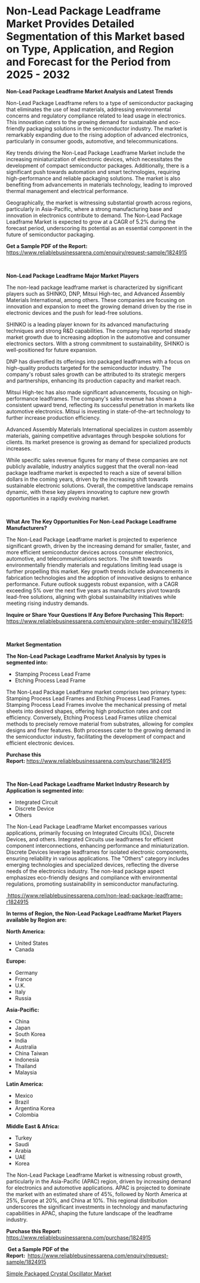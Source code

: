 <p><h1>Non-Lead Package Leadframe Market Provides Detailed Segmentation of this Market based on Type, Application, and Region and Forecast for the Period from 2025 - 2032</h1></p><p><strong>Non-Lead Package Leadframe Market Analysis and Latest Trends</strong></p>
<p><p>Non-Lead Package Leadframe refers to a type of semiconductor packaging that eliminates the use of lead materials, addressing environmental concerns and regulatory compliance related to lead usage in electronics. This innovation caters to the growing demand for sustainable and eco-friendly packaging solutions in the semiconductor industry. The market is remarkably expanding due to the rising adoption of advanced electronics, particularly in consumer goods, automotive, and telecommunications.</p><p>Key trends driving the Non-Lead Package Leadframe Market include the increasing miniaturization of electronic devices, which necessitates the development of compact semiconductor packages. Additionally, there is a significant push towards automation and smart technologies, requiring high-performance and reliable packaging solutions. The market is also benefiting from advancements in materials technology, leading to improved thermal management and electrical performance.</p><p>Geographically, the market is witnessing substantial growth across regions, particularly in Asia-Pacific, where a strong manufacturing base and innovation in electronics contribute to demand. The Non-Lead Package Leadframe Market is expected to grow at a CAGR of 5.2% during the forecast period, underscoring its potential as an essential component in the future of semiconductor packaging.</p></p>
<p><strong>Get a Sample PDF of the Report:&nbsp;</strong> <a href="https://www.reliablebusinessarena.com/enquiry/request-sample/1824915?utm_campaign=2279&utm_medium=2&utm_source=Github&utm_content=ia&utm_term=13022025&utm_id=non-lead-package-leadframe">https://www.reliablebusinessarena.com/enquiry/request-sample/1824915</a></p>
<p>&nbsp;</p>
<p><strong>Non-Lead Package Leadframe Major Market Players</strong></p>
<p><p>The non-lead package leadframe market is characterized by significant players such as SHINKO, DNP, Mitsui High-tec, and Advanced Assembly Materials International, among others. These companies are focusing on innovation and expansion to meet the growing demand driven by the rise in electronic devices and the push for lead-free solutions.</p><p>SHINKO is a leading player known for its advanced manufacturing techniques and strong R&D capabilities. The company has reported steady market growth due to increasing adoption in the automotive and consumer electronics sectors. With a strong commitment to sustainability, SHINKO is well-positioned for future expansion.</p><p>DNP has diversified its offerings into packaged leadframes with a focus on high-quality products targeted for the semiconductor industry. The company's robust sales growth can be attributed to its strategic mergers and partnerships, enhancing its production capacity and market reach.</p><p>Mitsui High-tec has also made significant advancements, focusing on high-performance leadframes. The company's sales revenue has shown a consistent upward trend, reflecting its successful penetration in markets like automotive electronics. Mitsui is investing in state-of-the-art technology to further increase production efficiency.</p><p>Advanced Assembly Materials International specializes in custom assembly materials, gaining competitive advantages through bespoke solutions for clients. Its market presence is growing as demand for specialized products increases.</p><p>While specific sales revenue figures for many of these companies are not publicly available, industry analytics suggest that the overall non-lead package leadframe market is expected to reach a size of several billion dollars in the coming years, driven by the increasing shift towards sustainable electronic solutions. Overall, the competitive landscape remains dynamic, with these key players innovating to capture new growth opportunities in a rapidly evolving market.</p></p>
<p>&nbsp;</p>
<p><strong>What Are The Key Opportunities For Non-Lead Package Leadframe Manufacturers?</strong></p>
<p><p>The Non-Lead Package Leadframe market is projected to experience significant growth, driven by the increasing demand for smaller, faster, and more efficient semiconductor devices across consumer electronics, automotive, and telecommunications sectors. The shift towards environmentally friendly materials and regulations limiting lead usage is further propelling this market. Key growth trends include advancements in fabrication technologies and the adoption of innovative designs to enhance performance. Future outlook suggests robust expansion, with a CAGR exceeding 5% over the next five years as manufacturers pivot towards lead-free solutions, aligning with global sustainability initiatives while meeting rising industry demands.</p></p>
<p><strong>Inquire or Share Your Questions If Any Before Purchasing This Report:</strong> <a href="https://www.reliablebusinessarena.com/enquiry/pre-order-enquiry/1824915?utm_campaign=2279&utm_medium=2&utm_source=Github&utm_content=ia&utm_term=13022025&utm_id=non-lead-package-leadframe">https://www.reliablebusinessarena.com/enquiry/pre-order-enquiry/1824915</a></p>
<p>&nbsp;</p>
<p><strong>Market Segmentation</strong></p>
<p><strong>The Non-Lead Package Leadframe Market Analysis by types is segmented into:</strong></p>
<p><ul><li>Stamping Process Lead Frame</li><li>Etching Process Lead Frame</li></ul></p>
<p><p>The Non-Lead Package Leadframe market comprises two primary types: Stamping Process Lead Frames and Etching Process Lead Frames. Stamping Process Lead Frames involve the mechanical pressing of metal sheets into desired shapes, offering high production rates and cost efficiency. Conversely, Etching Process Lead Frames utilize chemical methods to precisely remove material from substrates, allowing for complex designs and finer features. Both processes cater to the growing demand in the semiconductor industry, facilitating the development of compact and efficient electronic devices.</p></p>
<p><strong>Purchase this Report:&nbsp;</strong><a href="https://www.reliablebusinessarena.com/purchase/1824915?utm_campaign=2279&utm_medium=2&utm_source=Github&utm_content=ia&utm_term=13022025&utm_id=non-lead-package-leadframe">https://www.reliablebusinessarena.com/purchase/1824915</a></p>
<p>&nbsp;</p>
<p><strong>The Non-Lead Package Leadframe Market Industry Research by Application is segmented into:</strong></p>
<p><ul><li>Integrated Circuit</li><li>Discrete Device</li><li>Others</li></ul></p>
<p><p>The Non-Lead Package Leadframe Market encompasses various applications, primarily focusing on Integrated Circuits (ICs), Discrete Devices, and others. Integrated Circuits use leadframes for efficient component interconnections, enhancing performance and miniaturization. Discrete Devices leverage leadframes for isolated electronic components, ensuring reliability in various applications. The "Others" category includes emerging technologies and specialized devices, reflecting the diverse needs of the electronics industry. The non-lead package aspect emphasizes eco-friendly designs and compliance with environmental regulations, promoting sustainability in semiconductor manufacturing.</p></p>
<p><a href="https://www.reliablebusinessarena.com/non-lead-package-leadframe-r1824915?utm_campaign=2279&utm_medium=2&utm_source=Github&utm_content=ia&utm_term=13022025&utm_id=non-lead-package-leadframe">&nbsp;https://www.reliablebusinessarena.com/non-lead-package-leadframe-r1824915</a></p>
<p><strong>In terms of Region, the Non-Lead Package Leadframe Market Players available by Region are:</strong></p>
<p>
    <p> <strong> North America: </strong>
        <ul>
            <li>United States</li>
            <li>Canada</li>
        </ul>
        </p> 
    <p> <strong> Europe: </strong>
        <ul>
            <li>Germany</li>
            <li>France</li>
            <li>U.K.</li>
            <li>Italy</li>
            <li>Russia</li>
        </ul>
        </p> 
    <p> <strong> Asia-Pacific: </strong>
        <ul>
            <li>China</li>
            <li>Japan</li>
            <li>South Korea</li>
            <li>India</li>
            <li>Australia</li>
            <li>China Taiwan</li>
            <li>Indonesia</li>
            <li>Thailand</li>
            <li>Malaysia</li>
        </ul>
        </p> 
    <p> <strong> Latin America: </strong>
        <ul>
            <li>Mexico</li>
            <li>Brazil</li>
            <li>Argentina Korea</li>
            <li>Colombia</li>
        </ul>
        </p> 
    <p> <strong> Middle East & Africa: </strong>
        <ul>
            <li>Turkey</li>
            <li>Saudi</li>
            <li>Arabia</li>
            <li>UAE</li>
            <li>Korea</li>
        </ul>
    </p>
    </p>
<p><p>The Non-Lead Package Leadframe Market is witnessing robust growth, particularly in the Asia-Pacific (APAC) region, driven by increasing demand for electronics and automotive applications. APAC is projected to dominate the market with an estimated share of 45%, followed by North America at 25%, Europe at 20%, and China at 10%. This regional distribution underscores the significant investments in technology and manufacturing capabilities in APAC, shaping the future landscape of the leadframe industry.</p></p>
<p><strong>Purchase this Report: </strong><a href="https://www.reliablebusinessarena.com/purchase/1824915?utm_campaign=2279&utm_medium=2&utm_source=Github&utm_content=ia&utm_term=13022025&utm_id=non-lead-package-leadframe">https://www.reliablebusinessarena.com/purchase/1824915</a></p>
<p>&nbsp;<strong>Get a Sample PDF of the Report:&nbsp;&nbsp;</strong><a href="https://www.reliablebusinessarena.com/enquiry/request-sample/1824915?utm_campaign=2279&utm_medium=2&utm_source=Github&utm_content=ia&utm_term=13022025&utm_id=non-lead-package-leadframe">https://www.reliablebusinessarena.com/enquiry/request-sample/1824915</a></p>
<p><strong></strong></p>
<p><p><a href="https://github.com/mayabungard8092/Market-Research-Report-List-1/blob/main/simple-packaged-crystal-oscillator-market.md?utm_campaign=2279&utm_medium=2&utm_source=Github&utm_content=ia&utm_term=13022025&utm_id=non-lead-package-leadframe">Simple Packaged Crystal Oscillator Market</a></p></p>
